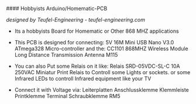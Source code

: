 ﻿﻿#### Hobbyists Arduino/Homematic-PCB

_designed by Teufel-Engineering - teufel-engineering.com_

- Its a hobbyists Board for Homematic or Other 868 MHZ applications

- This PCB is designed for connecting:
  5V 16M Mini USB Nano V3.0 ATmega328 Micro-controller
  and the:
  CC1101 868MHZ Wireless Module Long Distance Transmission Antenna M115

- You can also Put some Relais on it like:
  Relais SRD-05VDC-SL-C 10A 250VAC Miniatur Print Relais
  to Controll some Lights or sockets.
  or some Infrared LEDs to controll Infrared equipment like your TV

- Connect it with Voltage via:
  Leiterplatten Anschlussklemme Klemmleiste Printklemme Terminal Schraubklemme RM5
